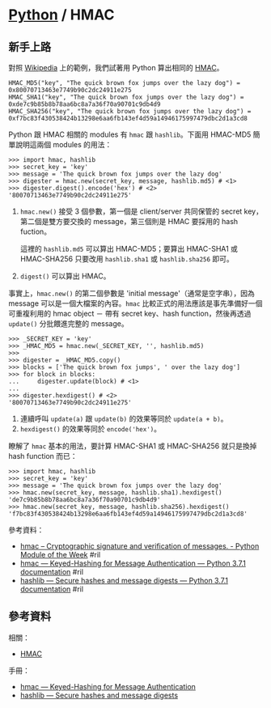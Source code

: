 # [Python](python.md) / HMAC

## 新手上路

對照 [Wikipedia](https://en.wikipedia.org/wiki/HMAC) 上的範例，我們試著用 Python 算出相同的 [HMAC](hmac.md)。

```
HMAC_MD5("key", "The quick brown fox jumps over the lazy dog") = 0x80070713463e7749b90c2dc24911e275
HMAC_SHA1("key", "The quick brown fox jumps over the lazy dog") = 0xde7c9b85b8b78aa6bc8a7a36f70a90701c9db4d9
HMAC_SHA256("key", "The quick brown fox jumps over the lazy dog") = 0xf7bc83f430538424b13298e6aa6fb143ef4d59a14946175997479dbc2d1a3cd8
```

Python 跟 HMAC 相關的 modules 有 `hmac` 跟 `hashlib`。下面用 HMAC-MD5 簡單說明這兩個 modules 的用法：

```
>>> import hmac, hashlib
>>> secret_key = 'key'
>>> message = 'The quick brown fox jumps over the lazy dog'
>>> digester = hmac.new(secret_key, message, hashlib.md5) # <1>
>>> digester.digest().encode('hex') # <2>
'80070713463e7749b90c2dc24911e275'
```

 1. `hmac.new()` 接受 3 個參數，第一個是 client/server 共同保管的 secret key，第二個是雙方要交換的 message，第三個則是 HMAC 要採用的 hash fuction。

    這裡的 `hashlib.md5` 可以算出 HMAC-MD5；要算出 HMAC-SHA1 或 HMAC-SHA256 只要改用 `hashlib.sha1` 或 `hashlib.sha256` 即可。

 2. `digest()` 可以算出 HMAC。

事實上，`hmac.new()` 的第二個參數是 'initial message'（通常是空字串），因為 message 可以是一個大檔案的內容。`hmac` 比較正式的用法應該是事先準備好一個可重複利用的 hmac object － 帶有 secret key、hash function，然後再透過 `update()` 分批餵進完整的 message。

```
>>> _SECRET_KEY = 'key'
>>> _HMAC_MD5 = hmac.new(_SECRET_KEY, '', hashlib.md5)
>>>
>>> digester = _HMAC_MD5.copy()
>>> blocks = ['The quick brown fox jumps', ' over the lazy dog']
>>> for block in blocks:
...     digester.update(block) # <1>
...
>>> digester.hexdigest() # <2>
'80070713463e7749b90c2dc24911e275'
```

 1. 連續呼叫 `update(a)` 跟 `update(b)` 的效果等同於 `update(a + b)`。
 2. `hexdigest()` 的效果等同於 `encode('hex')`。

瞭解了 `hmac` 基本的用法，要計算 HMAC-SHA1 或 HMAC-SHA256 就只是換掉 hash function 而已：

```
>>> import hmac, hashlib
>>> secret_key = 'key'
>>> message = 'The quick brown fox jumps over the lazy dog'
>>> hmac.new(secret_key, message, hashlib.sha1).hexdigest()
'de7c9b85b8b78aa6bc8a7a36f70a90701c9db4d9'
>>> hmac.new(secret_key, message, hashlib.sha256).hexdigest()
'f7bc83f430538424b13298e6aa6fb143ef4d59a14946175997479dbc2d1a3cd8'
```

參考資料：

  - [hmac – Cryptographic signature and verification of messages\. \- Python Module of the Week](https://pymotw.com/) #ril
  - [hmac — Keyed\-Hashing for Message Authentication — Python 3\.7\.1 documentation](https://docs.python.org/3/library/hmac.html) #ril
  - [hashlib — Secure hashes and message digests — Python 3\.7\.1 documentation](https://docs.python.org/3/library/hashlib.html) #ril

## 參考資料

相關：

  - [HMAC](hmac)

手冊：

  - [hmac — Keyed-Hashing for Message Authentication](https://docs.python.org/3/library/hmac.html)
  - [hashlib — Secure hashes and message digests](https://docs.python.org/3/library/hashlib.html)
